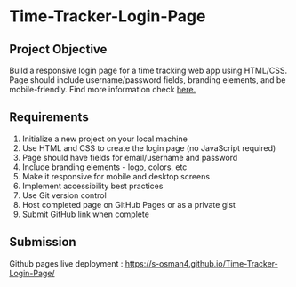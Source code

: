 # Time-Tracker-Login-Page

## Project Objective
Build a responsive login page for a time tracking web app using HTML/CSS. Page should include username/password fields, branding elements, and be mobile-friendly.
Find more information check [here.](https://techstarta.com/projects/login-page-for-a-time-tracking-web-app)

## Requirements
1. Initialize a new project on your local machine
2. Use HTML and CSS to create the login page (no JavaScript required)
3. Page should have fields for email/username and password
4. Include branding elements - logo, colors, etc
5. Make it responsive for mobile and desktop screens
6. Implement accessibility best practices
7. Use Git version control
8. Host completed page on GitHub Pages or as a private gist
9. Submit GitHub link when complete

## Submission
Github pages live deployment : https://s-osman4.github.io/Time-Tracker-Login-Page/



    
